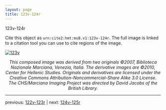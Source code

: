 ```yaml
---
layout: page
title: 123v-124r
---
```


123v-124r

Cite this object as `urn:cite2:hmt:msB.v1:123v-124r`. The full image is linked to a citation tool you can use to cite regions of the image.

[![123v](http://www.homermultitext.org/iipsrv?IIIF=/project/homer/pyramidal/deepzoom/hmt/vbbifolio/v1/vb_123v_124r.tif/full/800,/0/default.jpg)](http://www.homermultitext.org/ict2/?urn=urn:cite2:hmt:vbbifolio.v1:vb_123v_124r) 

<p style="text-align: center; font-style: italic;">This composed image was derived from two originals ©2007, Biblioteca Nazionale Marciana, Venezia, Italia. The derivative images are ©2010, Center for Hellenic Studies. Originals and derivatives are licensed under the Creative Commons Attribution-Noncommercial-Share Alike 3.0 License. The CHS/Marciana Imaging Project was directed by David Jacobs of the British Library.</p>

---

previous: [122v-123r](../122v-123r/) | next: [124v-125r](../124v-125r/)